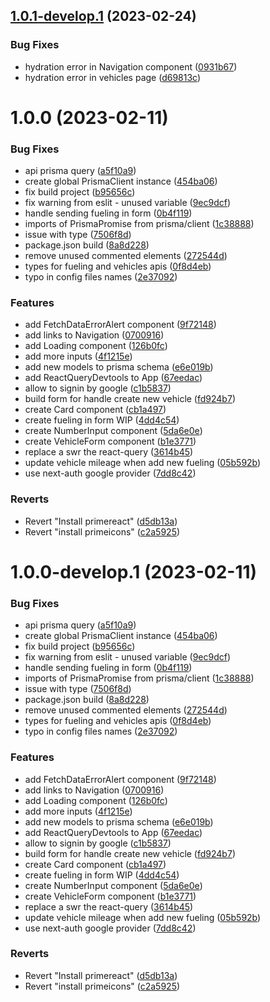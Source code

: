 ## [1.0.1-develop.1](https://github.com/Bedol/fuelion-tracker/compare/v1.0.0...v1.0.1-develop.1) (2023-02-24)


### Bug Fixes

* hydration error in Navigation component ([0931b67](https://github.com/Bedol/fuelion-tracker/commit/0931b6770ff8e29c231d6b9f8a2828b8ad9e61f6))
* hydration error in vehicles page ([d69813c](https://github.com/Bedol/fuelion-tracker/commit/d69813cb9e5717bba3a01d3b52bfc54ebd9483df))

# 1.0.0 (2023-02-11)


### Bug Fixes

* api prisma query ([a5f10a9](https://github.com/Bedol/fuelion-tracker/commit/a5f10a9e5e19bcef85e97f1f0f429939b2f83973))
* create global PrismaClient instance ([454ba06](https://github.com/Bedol/fuelion-tracker/commit/454ba06b4fbbfd81043c5d88c7e2db9976408e2a))
* fix build project ([b95656c](https://github.com/Bedol/fuelion-tracker/commit/b95656c0bfe86ea88d2d7008dde976af14f1d09a))
* fix warning from eslit - unused variable ([9ec9dcf](https://github.com/Bedol/fuelion-tracker/commit/9ec9dcfe055e6bea42a5b8a51ade532e7e94dae7))
* handle sending fueling in form ([0b4f119](https://github.com/Bedol/fuelion-tracker/commit/0b4f1193a03065af3dd01c1f9413240058f31251))
* imports of PrismaPromise from prisma/client ([1c38888](https://github.com/Bedol/fuelion-tracker/commit/1c38888124b2a2e4c49303c1be44982e1ada361f))
* issue with type ([7506f8d](https://github.com/Bedol/fuelion-tracker/commit/7506f8d29dedbc69b6049cfda81261cfad0686bf))
* package.json build ([8a8d228](https://github.com/Bedol/fuelion-tracker/commit/8a8d228e71b948e8d7a688bba2555af78196b38b))
* remove unused commented elements ([272544d](https://github.com/Bedol/fuelion-tracker/commit/272544d70c3297efe66f974fa4c0018f083d54b3))
* types for fueling and vehicles apis ([0f8d4eb](https://github.com/Bedol/fuelion-tracker/commit/0f8d4eb162d73dc959539897ebecbca6b3d543a7))
* typo in config files names ([2e37092](https://github.com/Bedol/fuelion-tracker/commit/2e370920e72169ed7ed6ceb9d28488ca773b4929))


### Features

* add FetchDataErrorAlert component ([9f72148](https://github.com/Bedol/fuelion-tracker/commit/9f72148a5ff97417ba8b35f18f5e73d0f97a2f49))
* add links to Navigation ([0700916](https://github.com/Bedol/fuelion-tracker/commit/07009165734f30414080c37023f88dbbc1af4b03))
* add Loading component ([126b0fc](https://github.com/Bedol/fuelion-tracker/commit/126b0fc0b8f70300f9121eb9cb927a4e990aa148))
* add more inputs ([4f1215e](https://github.com/Bedol/fuelion-tracker/commit/4f1215ebecb17a02ad288e25d24817f074a06a5c))
* add new models to prisma schema ([e6e019b](https://github.com/Bedol/fuelion-tracker/commit/e6e019b53ced595cb88f535a633098329da2dc2d))
* add ReactQueryDevtools to App ([67eedac](https://github.com/Bedol/fuelion-tracker/commit/67eedacfe046a1ca032576d6c87a4e78e4daa192))
* allow to signin by google ([c1b5837](https://github.com/Bedol/fuelion-tracker/commit/c1b5837ff064f2d77f87ba188602bc730bca7aee))
* build form for handle create new vehicle ([fd924b7](https://github.com/Bedol/fuelion-tracker/commit/fd924b75d4707b41b72c9387bfd1dc7e98ab6c29))
* create Card component ([cb1a497](https://github.com/Bedol/fuelion-tracker/commit/cb1a497d465f89b1bc907b8681fbf6fcc8d9466c))
* create fueling in form WIP ([4dd4c54](https://github.com/Bedol/fuelion-tracker/commit/4dd4c54d6fd816e1112538ef9b9d63b73be67b84))
* create NumberInput component ([5da6e0e](https://github.com/Bedol/fuelion-tracker/commit/5da6e0ead54937b8f263cb27f8a4b258f41b1e99))
* create VehicleForm component ([b1e3771](https://github.com/Bedol/fuelion-tracker/commit/b1e3771b6f32a9defc74c17cf2be2b430ab9db68))
* replace a swr the react-query ([3614b45](https://github.com/Bedol/fuelion-tracker/commit/3614b45ba9a66b6a51f33b6a9cdac188eff5c952))
* update vehicle mileage when add new fueling ([05b592b](https://github.com/Bedol/fuelion-tracker/commit/05b592b86c5d18eeaf473eb8e80f522ea38d6f3e))
* use next-auth google provider ([7dd8c42](https://github.com/Bedol/fuelion-tracker/commit/7dd8c428fa862dafbce62314bfe38e5723688fa5))


### Reverts

* Revert "Install primereact" ([d5db13a](https://github.com/Bedol/fuelion-tracker/commit/d5db13af28b3135e5c4e94fa62cdced844622b3e))
* Revert "install primeicons" ([c2a5925](https://github.com/Bedol/fuelion-tracker/commit/c2a59253e493edc76f355636c368f2c63c94b116))

# 1.0.0-develop.1 (2023-02-11)


### Bug Fixes

* api prisma query ([a5f10a9](https://github.com/Bedol/fuelion-tracker/commit/a5f10a9e5e19bcef85e97f1f0f429939b2f83973))
* create global PrismaClient instance ([454ba06](https://github.com/Bedol/fuelion-tracker/commit/454ba06b4fbbfd81043c5d88c7e2db9976408e2a))
* fix build project ([b95656c](https://github.com/Bedol/fuelion-tracker/commit/b95656c0bfe86ea88d2d7008dde976af14f1d09a))
* fix warning from eslit - unused variable ([9ec9dcf](https://github.com/Bedol/fuelion-tracker/commit/9ec9dcfe055e6bea42a5b8a51ade532e7e94dae7))
* handle sending fueling in form ([0b4f119](https://github.com/Bedol/fuelion-tracker/commit/0b4f1193a03065af3dd01c1f9413240058f31251))
* imports of PrismaPromise from prisma/client ([1c38888](https://github.com/Bedol/fuelion-tracker/commit/1c38888124b2a2e4c49303c1be44982e1ada361f))
* issue with type ([7506f8d](https://github.com/Bedol/fuelion-tracker/commit/7506f8d29dedbc69b6049cfda81261cfad0686bf))
* package.json build ([8a8d228](https://github.com/Bedol/fuelion-tracker/commit/8a8d228e71b948e8d7a688bba2555af78196b38b))
* remove unused commented elements ([272544d](https://github.com/Bedol/fuelion-tracker/commit/272544d70c3297efe66f974fa4c0018f083d54b3))
* types for fueling and vehicles apis ([0f8d4eb](https://github.com/Bedol/fuelion-tracker/commit/0f8d4eb162d73dc959539897ebecbca6b3d543a7))
* typo in config files names ([2e37092](https://github.com/Bedol/fuelion-tracker/commit/2e370920e72169ed7ed6ceb9d28488ca773b4929))


### Features

* add FetchDataErrorAlert component ([9f72148](https://github.com/Bedol/fuelion-tracker/commit/9f72148a5ff97417ba8b35f18f5e73d0f97a2f49))
* add links to Navigation ([0700916](https://github.com/Bedol/fuelion-tracker/commit/07009165734f30414080c37023f88dbbc1af4b03))
* add Loading component ([126b0fc](https://github.com/Bedol/fuelion-tracker/commit/126b0fc0b8f70300f9121eb9cb927a4e990aa148))
* add more inputs ([4f1215e](https://github.com/Bedol/fuelion-tracker/commit/4f1215ebecb17a02ad288e25d24817f074a06a5c))
* add new models to prisma schema ([e6e019b](https://github.com/Bedol/fuelion-tracker/commit/e6e019b53ced595cb88f535a633098329da2dc2d))
* add ReactQueryDevtools to App ([67eedac](https://github.com/Bedol/fuelion-tracker/commit/67eedacfe046a1ca032576d6c87a4e78e4daa192))
* allow to signin by google ([c1b5837](https://github.com/Bedol/fuelion-tracker/commit/c1b5837ff064f2d77f87ba188602bc730bca7aee))
* build form for handle create new vehicle ([fd924b7](https://github.com/Bedol/fuelion-tracker/commit/fd924b75d4707b41b72c9387bfd1dc7e98ab6c29))
* create Card component ([cb1a497](https://github.com/Bedol/fuelion-tracker/commit/cb1a497d465f89b1bc907b8681fbf6fcc8d9466c))
* create fueling in form WIP ([4dd4c54](https://github.com/Bedol/fuelion-tracker/commit/4dd4c54d6fd816e1112538ef9b9d63b73be67b84))
* create NumberInput component ([5da6e0e](https://github.com/Bedol/fuelion-tracker/commit/5da6e0ead54937b8f263cb27f8a4b258f41b1e99))
* create VehicleForm component ([b1e3771](https://github.com/Bedol/fuelion-tracker/commit/b1e3771b6f32a9defc74c17cf2be2b430ab9db68))
* replace a swr the react-query ([3614b45](https://github.com/Bedol/fuelion-tracker/commit/3614b45ba9a66b6a51f33b6a9cdac188eff5c952))
* update vehicle mileage when add new fueling ([05b592b](https://github.com/Bedol/fuelion-tracker/commit/05b592b86c5d18eeaf473eb8e80f522ea38d6f3e))
* use next-auth google provider ([7dd8c42](https://github.com/Bedol/fuelion-tracker/commit/7dd8c428fa862dafbce62314bfe38e5723688fa5))


### Reverts

* Revert "Install primereact" ([d5db13a](https://github.com/Bedol/fuelion-tracker/commit/d5db13af28b3135e5c4e94fa62cdced844622b3e))
* Revert "install primeicons" ([c2a5925](https://github.com/Bedol/fuelion-tracker/commit/c2a59253e493edc76f355636c368f2c63c94b116))
